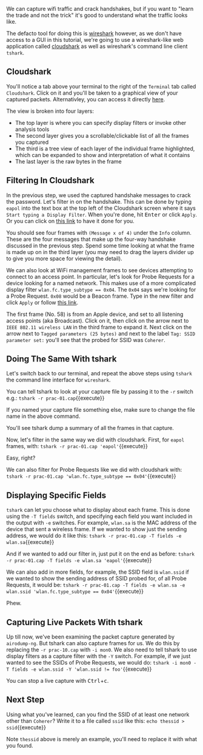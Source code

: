 We can capture wifi traffic and crack handshakes, but if you want to "learn the trade and not the trick" it's good to understand what the traffic looks like.

The defacto tool for doing this is [wireshark](https://www.wireshark.org/) however, as we don't have access to a GUI in this tutorial, we're going to use a wireshark-like web application called [cloudshark](https://cloudshark.org/) as well as wireshark's command line client `tshark`.

## Cloudshark

You'll notice a tab above your terminal to the right of the `Terminal` tab called `Cloudshark`. Click on it and you'll be taken to a graphical view of your captured packets. Alternativley, you can access it directly [here](https://www.cloudshark.org/captures/cd37ad9b7280).

The view is broken into four layers:

* The top layer is where you can specify display filters or invoke other analysis tools
* The second layer gives you a scrollable/clickable list of all the frames you captured
* The third is a tree view of each layer of the individual frame highlighted, which can be expanded to show and interpretation of what it contains
* The last layer is the raw bytes in the frame

## Filtering In Cloudshark

In the previous step, we used the captured handshake messages to crack the password. Let's filter in on the handshake. This can be done by typing `eapol` into the text box at the top left of the Cloudshark screen where it says `Start typing a Display Filter`. When you're done, hit <kbd>Enter</kbd> or click `Apply`. Or you can click on [this link](https://www.cloudshark.org/captures/cd37ad9b7280?filter=eapol) to have it done for you.

You should see four frames with `(Message x of 4)` under the `Info` column. These are the four messages that make up the four-way handshake discussed in the previous step. Spend some time looking at what the frame is made up on in the third layer (you may need to drag the layers divider up to give you more space for viewing the detail).

We can also look at WiFi management frames to see devices attempting to connect to an access point. In particular, let's look for Probe Requests for a device looking for a named network. This makes use of a more complicated display filter `wlan.fc.type_subtype == 0x04`. The `0x04` says we're looking for a Probe Request. `0x08` would be a Beacon frame. Type in the new filter and click `Apply` or follow [this link](https://www.cloudshark.org/captures/cd37ad9b7280?filter=wlan.fc.type_subtype%20%3D%3D%200x04).

The first frame (No. 58) is from an Apple device, and set to all listening access points (aka Broadcast). Click on it, then click on the arrow next to `IEEE 802.11 wireless LAN` in the third frame to expand it. Next click on the arrow next to `Tagged parameters (25 bytes)` and next to the label `Tag: SSID parameter set:` you'll see that the probed for SSID was `Coherer`.

## Doing The Same With tshark

Let's switch back to our terminal, and repeat the above steps using `tshark` the command line interface for `wireshark`.

You can tell tshark to look at your capture file by passing it to the `-r` switch e.g.:
`tshark -r prac-01.cap`{{execute}}

If you named your capture file something else, make sure to change the file name in the above command.

You'll see tshark dump a summary of all the frames in that capture.

Now, let's filter in the same way we did with cloudshark. First, for `eapol` frames, with:
`tshark -r prac-01.cap 'eapol'`{{execute}}

Easy, right?

We can also filter for Probe Requests like we did with cloudshark with:
`tshark -r prac-01.cap 'wlan.fc.type_subtype == 0x04'`{{execute}}

## Displaying Specific Fields

`tshark` can let you choose what to display about each frame. This is done using the `-T fields` switch, and specifying each field you want included in the output with `-e` switches. For example, `wlan.sa` is the MAC address of the device that sent a wireless frame. If we wanted to show just the sending address, we would do it like this:
`tshark -r prac-01.cap -T fields -e wlan.sa`{{execute}}

And if we wanted to add our filter in, just put it on the end as before:
`tshark -r prac-01.cap -T fields -e wlan.sa 'eapol'`{{execute}}

We can also add in more fields, for example, the SSID field is `wlan.ssid` if we wanted to show the sending address of SSID probed for, of all Probe Requests, it would be:
`tshark -r prac-01.cap -T fields -e wlan.sa -e wlan.ssid 'wlan.fc.type_subtype == 0x04'`{{execute}}

Phew.

## Capturing Live Packets With tshark

Up till now, we've been examining the packet capture generated by `airodump-ng`. But tshark can also capture frames for us. We do this by replacing the `-r prac-10.cap` with `-i mon0`. We also need to tell tshark to use display filters as a capture filter with the `-Y` switch. For example, if we just wanted to see the SSIDs of Probe Requests, we would do:
`tshark -i mon0 -T fields -e wlan.ssid -Y 'wlan.ssid != foo'`{{execute}}

You can stop a live capture with <kbd>Ctrl</kbd>+<kbd>c</kbd>.

## Next Step

Using what you've learned, can you find the SSID of at least one network other than `Coherer`? Write it to a file called `ssid` like this:
`echo thessid > ssid`{{execute}}

Note `thessid` above is merely an example, you'll need to replace it with what you found.
